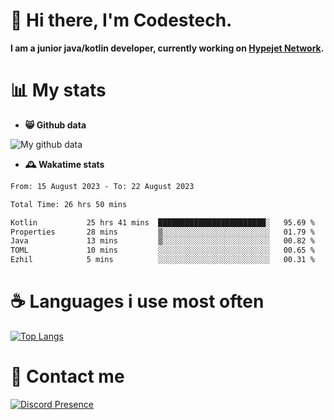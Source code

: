 # 👋 Hi there, I'm Codestech.
**I am a junior java/kotlin developer, currently working on [Hypejet Network](https://github.com/Hypejet).**

# 📊 My stats
- **😸 Github data**

![My github data](https://github-readme-stats.vercel.app/api?username=Codestech1&count_private=true&include_all_commits=true&theme=codeSTACKr)

- **🕰️ Wakatime stats**
<!--START_SECTION:waka-->

```txt
From: 15 August 2023 - To: 22 August 2023

Total Time: 26 hrs 50 mins

Kotlin           25 hrs 41 mins  ████████████████████████░   95.69 %
Properties       28 mins         ▒░░░░░░░░░░░░░░░░░░░░░░░░   01.79 %
Java             13 mins         ▒░░░░░░░░░░░░░░░░░░░░░░░░   00.82 %
TOML             10 mins         ░░░░░░░░░░░░░░░░░░░░░░░░░   00.65 %
Ezhil            5 mins          ░░░░░░░░░░░░░░░░░░░░░░░░░   00.31 %
```

<!--END_SECTION:waka-->

# ☕ Languages i use most often
[![Top Langs](https://github-readme-stats.vercel.app/api/top-langs/?username=Codestech1&layout=compact&langs_count=8&exclude_repo=window5000.github.io&theme=codeSTACKr)](https://github.com/anuraghazra/github-readme-stats)

# 💬 Contact me
[![Discord Presence](https://lanyard.cnrad.dev/api/650718742157852740)](https://discord.com/users/650718742157852740)
</br>
